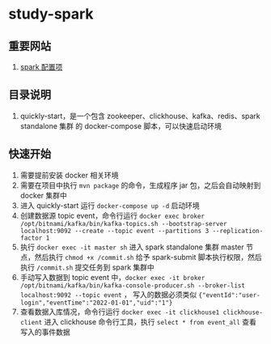 # study-spark

## 重要网站
1. [spark 配置项](https://spark.apache.org/docs/latest/configuration.html)

## 目录说明
1. quickly-start，是一个包含 zookeeper、clickhouse、kafka、redis、spark standalone 集群 的 docker-compose 脚本，可以快速启动环境

## 快速开始
1. 需要提前安装 docker 相关环境
2. 需要在项目中执行 `mvn package` 的命令，生成程序 jar 包，之后会自动映射到 docker 集群中
3. 进入 quickly-start 运行 `docker-compose up -d` 启动环境
4. 创建数据源 topic event，命令行运行 `docker exec broker /opt/bitnami/kafka/bin/kafka-topics.sh --bootstrap-server localhost:9092 --create --topic event --partitions 3 --replication-factor 1`
5. 执行 `docker exec -it master sh` 进入 spark standalone 集群 master 节点，然后执行 `chmod +x /commit.sh` 给予 spark-submit 脚本执行权限，然后执行 `/commit.sh` 提交任务到 spark 集群中
6. 手动写入数据到 topic event 中，`docker exec -it broker /opt/bitnami/kafka/bin/kafka-console-producer.sh --broker-list localhost:9092 --topic event` ，
   写入的数据必须类似 `{"eventId":"user-login","eventTime":"2022-01-01","uid":"1"}`
7. 查看数据入库情况，命令行运行 `docker exec -it clickhouse1 clickhouse-client` 进入 clickhouse 命令行工具，执行 `select * from event_all` 查看写入的事件数据



